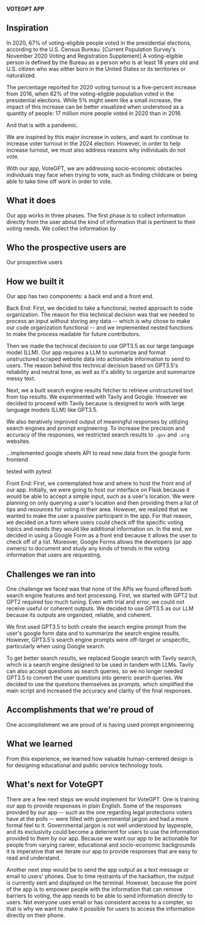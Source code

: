 **VOTEGPT APP**


## Inspiration
In 2020, 67% of voting-eligible people voted in the presidential elections, according to the U.S. Census Bureau. [Current Population Survey's November 2020 Voting and Registration Supplement] 
A voting-elgible person is defined by the Bureau as a person who is at least 18 years old and U.S. citizen who was either born in the United States or its territories or naturalized. 

The percentage reported for 2020 voting turnout is a five-percent increase from 2016, when 62% of the voting-eligble population voted in the presidential elections. While 5% might seem like a small increase, the impact of this increase can be better visualized when understood as a quantity of people: 17 million more people voted in 2020 than in 2016. 

And that is with a pandemic. 

We are inspired by this major increase in voters, and want to continue to increase voter turnout in the 2024 election. However, in order to help increase turnout, we must also address reasons why individuals do not vote. 

With our app, VoteGPT, we are addressing socio-economic obstacles individuals may face when trying to vote, such as finding childcare or being able to take time off work in order to vote.

## What it does
Our app works in three phases. The first phase is to collect information directly from the user about the kind of information that is pertinent to their voting needs. We collect the information by  
## Who the prospective users are
Our prospective users


## How we built it
Our app has two components: a back end and a front end. 

Back End:
First, we decided to take a functional, nested approach to code organization. The reason for this technical decision was that we needed to process an input without storing any data -- which is why chose to make our code organization functional -- and we implemented nested functions to make the process readable for future contributors.

Then we made the technical decision to use GPT3.5 as our large language model (LLM). Our app requires a LLM to summarize and format unstructured scraped website data into actionable information to send to users. The reason behind this technical decision based on GPT3.5's reliability and neutral tone, as well as it's ability to organize and summarize messy text.

Next, we a built search engine results fetcher to retrieve unstructured text from top results. We experimented with Tavily and Google. However we decided to proceed with Tavily because is designed to work with large language models (LLM) like GPT3.5.  

We also iteratively improved output of meaningful responses by utilizing search engines and prompt engineering. To increase the precision and accuracy of the responses, we restricted search results to `.gov` and `.org` websites. 

...implemented google sheets API to read new data from the google form frontend

tested with pytest

Front End:
First, we contemplated how and where to host the front end of our app. Initially, we were going to host our interface on Flask because it would be able to accept a simple input, such as a user's location. We were planning on only querying a user's location and then providing them a list of tips and resources for voting in their area. However, we realized that we wanted to make the user a passive participant in the app. For that reason, we decided on a form where users could check off the specific voting topics and needs they would like additional information on. In the end, we decided in using a Google Form as a front end because it allows the user to check off of a list. Moreover, Google Forms allows the developers (or app owners) to document and study any kinds of trends in the voting information that users are requesting. 

## Challenges we ran into
One challenge we faced was that none of the APIs we found offered both search engine features and text processing. First, we started with GPT2 but GPT2 required too much tuning. Even with trial and error, we could not receive useful or coherent outputs. We decided to use GPT3.5 as our LLM because its outputs are organized, reliable, and coherent. 

We first used GPT3.5 to both create the search engine prompt from the user's google form data and to summarize the search engine results. However, GPT3.5's search engine prompts were off-target or unspecific, particularly when using Google search.

To get better search results, we replaced Google search with Tavily search, which is a search engine designed to be used in tandem with LLMs. Tavily can also accept questions as search queries, so we no longer needed GPT3.5 to convert the user questions into generic search queries. We decided to use the questions themselves as prompts, which simplified the main script and increased the accuracy and clarity of the final responses.
 
## Accomplishments that we're proud of
One accomplishment we are proud of is having used prompt enginneering 

## What we learned
From this experience, we learned how valuable human-centered design is for designing educational and public service technology tools. 

## What's next for VoteGPT
There are a few next steps we would implement for VoteGPT. One is training our app to provide responses in plain English. Some of the responses provided by our app -- such as the one regarding legal protections voters have at the polls -- were filled with governmental jargon and had a more formal feel to it. Governmental jargon is not well understood by laypeople, and its exclusivity could become a deterrent for users to use the information provided to them by our app. Because we want our app to be actionable for people from varying career, educational and socio-economic backgrounds it is imperative that we iterate our app to provide responses that are easy to read and understand. 

Another next step would be to send the app output as a text message or email to users' phones. Due to time restraints of the hackathon, the output is currently sent and displayed on the terminal. However, because the point of the app is to empower people with the information that can remove barriers to voting, the app needs to be able to send information directly to users. Not everyone uses email or has consistent access to a compter, so that is why we want to make it possible for users to access the information directly on their phone. 